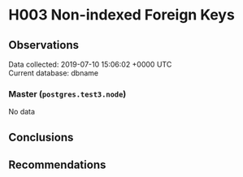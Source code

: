 # H003 Non-indexed Foreign Keys #

## Observations ##
Data collected: 2019-07-10 15:06:02 +0000 UTC  
Current database: dbname  

### Master (`postgres.test3.node`) ###


No data


## Conclusions ##


## Recommendations ##

